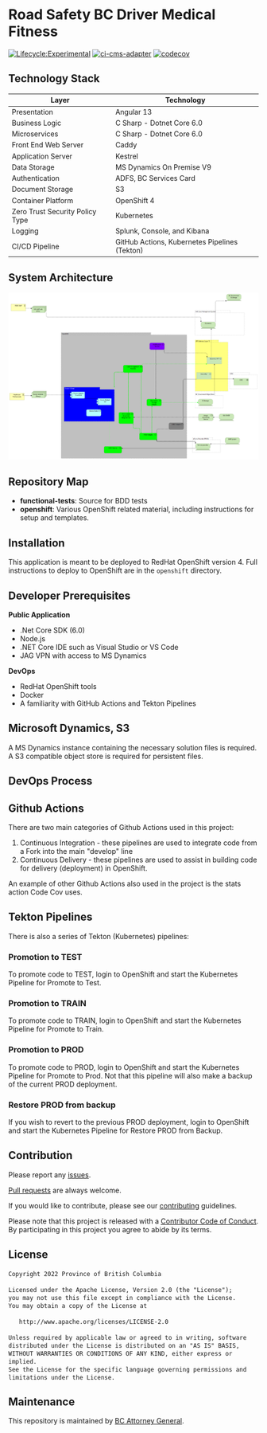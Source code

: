 Road Safety BC Driver Medical Fitness
======================
[![Lifecycle:Experimental](https://img.shields.io/badge/Lifecycle-Experimental-339999)](<Redirect-URL>)
[![ci-cms-adapter](https://github.com/bcgov/rsbc-dmf/actions/workflows/ci-cms-adapter.yml/badge.svg)](https://github.com/bcgov/rsbc-dmf/actions/workflows/ci-cms-adapter.yml)
[![codecov](https://codecov.io/gh/bcgov/rsbc-dmf/branch/main/graph/badge.svg?token=d5woacAxGD)](https://codecov.io/gh/bcgov/rsbc-dmf)

Technology Stack
-----------------

| Layer   | Technology | 
| ------- | ------------ |
| Presentation | Angular 13 |
| Business Logic | C Sharp - Dotnet Core 6.0 |
| Microservices | C Sharp - Dotnet Core 6.0 |
| Front End Web Server | Caddy |
| Application Server | Kestrel |
| Data Storage | MS Dynamics On Premise V9 |
| Authentication | ADFS, BC Services Card |
| Document Storage    | S3 |
| Container Platform | OpenShift 4 |
| Zero Trust Security Policy Type | Kubernetes |
| Logging | Splunk, Console, and Kibana |
| CI/CD Pipeline | GitHub Actions, Kubernetes Pipelines (Tekton) |

System Architecture
--------------
![alt text](openshift/Medical-Portal-Architecture.png)

Repository Map
--------------

- **functional-tests**: Source for BDD tests
- **openshift**: Various OpenShift related material, including instructions for setup and templates.

Installation
------------
This application is meant to be deployed to RedHat OpenShift version 4. Full instructions to deploy to OpenShift are in the `openshift` directory.

Developer Prerequisites
-----------------------

**Public Application**
- .Net Core SDK (6.0)
- Node.js 
- .NET Core IDE such as Visual Studio or VS Code
- JAG VPN with access to MS Dynamics

**DevOps**
- RedHat OpenShift tools
- Docker
- A familiarity with GitHub Actions and Tekton Pipelines



Microsoft Dynamics, S3
---------------------------
A MS Dynamics instance containing the necessary solution files is required.  A S3 compatible object store is required for persistent files.


DevOps Process
-------------

## Github Actions

There are two main categories of Github Actions used in this project:

1. Continuous Integration - these pipelines are used to integrate code from a Fork into the main "develop" line
2. Continuous Delivery - these pipelines are used to assist in building code for delivery (deployment) in OpenShift.

An example of other Github Actions also used in the project is the stats action Code Cov uses.

## Tekton Pipelines

There is also a series of Tekton (Kubernetes) pipelines:

### Promotion to TEST
To promote code to TEST, login to OpenShift and start the Kubernetes Pipeline for Promote to Test.

### Promotion to TRAIN
To promote code to TRAIN, login to OpenShift and start the Kubernetes Pipeline for Promote to Train.

### Promotion to PROD
To promote code to PROD, login to OpenShift and start the Kubernetes Pipeline for Promote to Prod. Not that this pipeline will also make a backup of the current PROD deployment.

### Restore PROD from backup
If you wish to revert to the previous PROD deployment, login to OpenShift and start the Kubernetes Pipeline for Restore PROD from Backup.

Contribution
------------

Please report any [issues](https://github.com/bcgov/https://github.com/bcgov/rsbc-dmf/issues).

[Pull requests](https://github.com/bcgov/rsbc-dmf/pulls) are always welcome.

If you would like to contribute, please see our [contributing](CONTRIBUTING.md) guidelines.

Please note that this project is released with a [Contributor Code of Conduct](CODE_OF_CONDUCT.md). By participating in this project you agree to abide by its terms.

License
-------

    Copyright 2022 Province of British Columbia

    Licensed under the Apache License, Version 2.0 (the "License");
    you may not use this file except in compliance with the License.
    You may obtain a copy of the License at 

       http://www.apache.org/licenses/LICENSE-2.0

    Unless required by applicable law or agreed to in writing, software
    distributed under the License is distributed on an "AS IS" BASIS,
    WITHOUT WARRANTIES OR CONDITIONS OF ANY KIND, either express or implied.
    See the License for the specific language governing permissions and
    limitations under the License.

Maintenance
-----------

This repository is maintained by [BC Attorney General]( https://www2.gov.bc.ca/gov/content/governments/organizational-structure/ministries-organizations/ministries/justice-attorney-general ).


